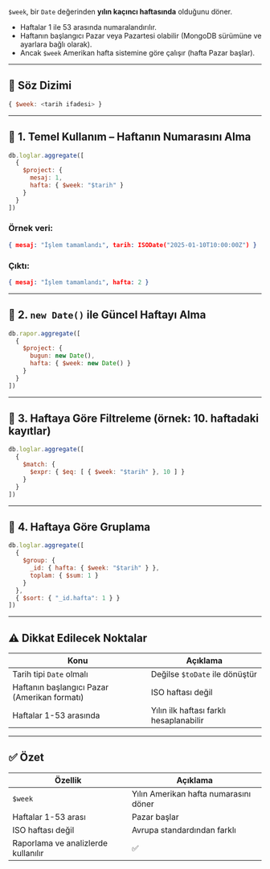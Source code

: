 
`$week`, bir `Date` değerinden **yılın kaçıncı haftasında** olduğunu döner.

- Haftalar 1 ile 53 arasında numaralandırılır.
- Haftanın başlangıcı Pazar veya Pazartesi olabilir (MongoDB sürümüne ve ayarlara bağlı olarak).
- Ancak `$week` Amerikan hafta sistemine göre çalışır (hafta Pazar başlar).

---

## 📌 Söz Dizimi

```js
{ $week: <tarih ifadesi> }
```

---

## 🧪 1. Temel Kullanım – Haftanın Numarasını Alma

```js
db.loglar.aggregate([
  {
    $project: {
      mesaj: 1,
      hafta: { $week: "$tarih" }
    }
  }
])
```

### Örnek veri:

```json
{ mesaj: "İşlem tamamlandı", tarih: ISODate("2025-01-10T10:00:00Z") }
```

### Çıktı:

```json
{ mesaj: "İşlem tamamlandı", hafta: 2 }
```

---

## 🧪 2. `new Date()` ile Güncel Haftayı Alma

```js
db.rapor.aggregate([
  {
    $project: {
      bugun: new Date(),
      hafta: { $week: new Date() }
    }
  }
])
```

---

## 🧪 3. Haftaya Göre Filtreleme (örnek: 10. haftadaki kayıtlar)

```js
db.loglar.aggregate([
  {
    $match: {
      $expr: { $eq: [ { $week: "$tarih" }, 10 ] }
    }
  }
])
```

---

## 🧾 4. Haftaya Göre Gruplama

```js
db.loglar.aggregate([
  {
    $group: {
      _id: { hafta: { $week: "$tarih" } },
      toplam: { $sum: 1 }
    }
  },
  { $sort: { "_id.hafta": 1 } }
])
```

---

## ⚠️ Dikkat Edilecek Noktalar

|Konu|Açıklama|
|---|---|
|Tarih tipi `Date` olmalı|Değilse `$toDate` ile dönüştür|
|Haftanın başlangıcı Pazar (Amerikan formatı)|ISO haftası değil|
|Haftalar 1-53 arasında|Yılın ilk haftası farklı hesaplanabilir|

---

## ✅ Özet

|Özellik|Açıklama|
|---|---|
|`$week`|Yılın Amerikan hafta numarasını döner|
|Haftalar 1-53 arası|Pazar başlar|
|ISO haftası değil|Avrupa standardından farklı|
|Raporlama ve analizlerde kullanılır|✅|
